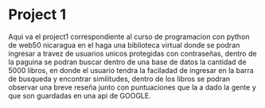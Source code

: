 # Project 1

Aqui va el project1 correspondiente al curso de programacion con python de web50 nicaragua 
en el haga una biblioteca virtual donde se podran ingresar a travez de usuarios unicos protegidas con contraseñas, dentro de la paguina se podran buscar dentro de una base de datos la cantidad de 5000 libros, en donde el usuario tendra la faciladad de ingresar en la barra de busqueda y encontrar similitudes, dentro de los libros se podran observar una breve reseña junto con puntuaciones que la a dado la gente y que son guardadas en una api de GOOGLE. 
